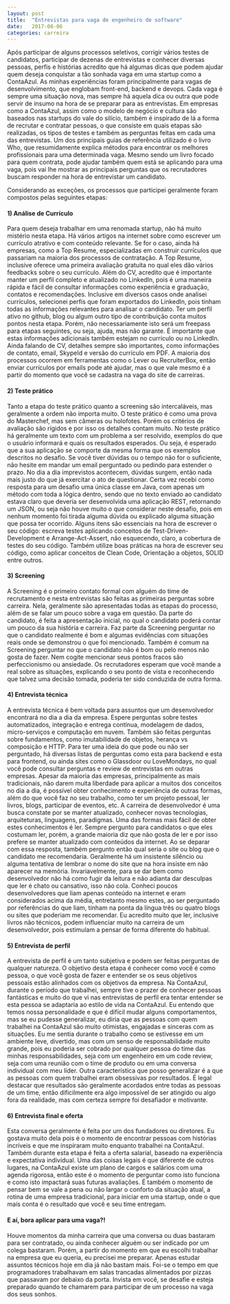 ```yaml
---
layout: post
title:  "Entrevistas para vaga de engenheiro de software"
date:   2017-08-06
categories: carreira
---
```

Após participar de alguns processos seletivos, corrigir vários testes de candidatos, participar de dezenas de entrevistas e conhecer diversas pessoas, perfis e histórias acredito que há algumas dicas que podem ajudar quem deseja conquistar a tão sonhada vaga em uma startup como a ContaAzul.
As minhas experiências foram principalmente para vagas de desenvolvimento, que englobam front-end, backend e devops. Cada vaga é sempre uma situação nova, mas sempre há aquela dica ou outra que pode servir de insumo na hora de se preparar para as entrevistas.
Em empresas como a ContaAzul, assim como o modelo de negócio e cultura são baseados nas startups do vale do silício, também é inspirado de lá a forma de recrutar e contratar pessoas, o que consiste em quais etapas são realizadas, os tipos de testes e também as perguntas feitas em cada uma das entrevistas. Um dos principais guias de referência utilizado é o livro Who, que resumidamente explica métodos para encontrar os melhores profissionais para uma determinada vaga. Mesmo sendo um livro focado para quem contrata, pode ajudar também quem está se aplicando para uma vaga, pois vai lhe mostrar as principais perguntas que os recrutadores buscam responder na hora de entrevistar um candidato.

Considerando as exceções, os processos que participei geralmente foram compostos pelas seguintes etapas:

#### 1) Análise de Currículo
Para quem deseja trabalhar em uma renomada startup, não há muito mistério nesta etapa. Há vários artigos na internet sobre como escrever um currículo atrativo e com conteúdo relevante. Se for o caso, ainda há empresas, como a Top Resume, especializadas em construir currículos que passariam na maioria dos processos de contratação. A Top Resume, inclusive oferece uma primeira avaliação gratuita no qual eles dão vários feedbacks sobre o seu currículo.
Além do CV, acredito que é importante manter um perfil completo e atualizado no LinkedIn, pois é uma maneira rápida e fácil de consultar informações como experiência e graduação, contatos e recomendações. Inclusive em diversos casos onde analisei currículos, selecionei perfis que foram exportados do LinkedIn, pois tinham todas as informações relevantes para analisar o candidato.
Ter um perfil ativo no github, blog ou algum outro tipo de contribuição conta muitos pontos nesta etapa. Porém, não necessariamente isto será um freepass para etapas seguintes, ou seja, ajuda, mas não garante. É importante que estas informações adicionais também estejam no currículo ou no LinkedIn.
Ainda falando de CV, detalhes sempre são importantes, como informações de contato, email, SkypeId e versão do currículo em PDF. A maioria dos processos ocorrem em ferramentas como o Lever ou RecruiterBox, então enviar currículos por emails pode até ajudar, mas o que vale mesmo é a partir do momento que você se cadastra na vaga do site de carreiras.

#### 2) Teste prático
Tanto a etapa do teste prático quanto a screening são intercaláveis, mas geralmente a ordem não importa muito. O teste prático é como uma prova do Masterchef, mas sem câmeras ou holofotes. Porém os critérios de avaliação são rígidos e por isso os detalhes contam muito. No teste prático há geralmente um texto com um problema a ser resolvido, exemplos do que o usuário informará e quais os resultados esperados. Ou seja, é esperado que a sua aplicação se comporte da mesma forma que os exemplos descritos no desafio.
Se você tiver dúvidas ou o tempo não for o suficiente, não hesite em mandar um email perguntado ou pedindo para estender o prazo. No dia a dia imprevistos acontecem, dúvidas surgem, então nada mais justo do que já exercitar o ato de questionar.
Certa vez recebi como resposta para um desafio uma única classe em Java, com apenas um método com toda a lógica dentro, sendo que no texto enviado ao candidato estava claro que deveria ser desenvolvida uma aplicação REST, retornando um JSON, ou seja não houve muito o que considerar neste desafio, pois em nenhum momento foi tirada alguma dúvida ou explicado alguma situação que possa ter ocorrido. Alguns itens são essenciais na hora de escrever o seu código: escreva testes aplicando conceitos de Test-Driven-Development e Arrange-Act-Assert, não esquecendo, claro, a cobertura de testes do seu código. Também utilize boas práticas na hora de escrever seu código, como aplicar conceitos de Clean Code, Orientação a objetos, SOLID entre outros.

#### 3) Screening
A Screening é o primeiro contato formal com alguém do time de recrutamento e nesta entrevistas são feitas as primeiras perguntas sobre carreira. Nela, geralmente são apresentadas todas as etapas do processo, além de se falar um pouco sobre a vaga em questão. Da parte do candidato, é feita a apresentação inicial, no qual o candidato poderá contar um pouco da sua história e carreira.
Faz parte da Screening perguntar no que o candidato realmente é bom e algumas evidências com situações reais onde se demonstrou o que foi mencionado. Também é comum na Screening perguntar no que o candidato não é bom ou pelo menos não gosta de fazer. Nem cogite mencionar seus pontos fracos são perfeccionismo ou ansiedade. Os recrutadores esperam que você mande a real sobre as situações, explicando o seu ponto de vista e reconhecendo que talvez uma decisão tomada, poderia ter sido conduzida de outra forma.

#### 4) Entrevista técnica
A entrevista técnica é bem voltada para assuntos que um desenvolvedor encontrará no dia a dia da empresa. Espere perguntas sobre testes automatizados, integração e entrega contínua, modelagem de dados, micro-serviços e computação em nuvem. Também são feitas perguntas sobre fundamentos, como imutabilidade de objetos, herança vs composição e HTTP. Para ter uma ideia do que pode ou não ser perguntado, há diversas listas de perguntas como esta para backend e esta para frontend, ou ainda sites como o Glassdoor ou LoveMondays, no qual você pode consultar perguntas e review de entrevistas em outras empresas.
Apesar da maioria das empresas, principalmente as mais tradicionais, não darem muita liberdade para aplicar a muitos dos conceitos no dia a dia, é possível obter conhecimento e experiência de outras formas, além do que você faz no seu trabalho, como ter um projeto pessoal, ler livros, blogs, participar de eventos, etc.
A carreira de desenvolvedor é uma busca constate por se manter atualizado, conhecer novas tecnologias, arquiteturas, linguagens, paradigmas. Uma das formas mais fácil de obter estes conhecimentos é ler. Sempre pergunto para candidatos o que eles costumam ler, porém, a grande maioria diz que não gosta de ler e por isso prefere se manter atualizado com conteúdos da internet. Ao se deparar com essa resposta, também pergunto então qual seria o site ou blog que o candidato me recomendaria. Geralmente há um insistente silêncio ou alguma tentativa de lembrar o nome do site que na hora insiste em não aparecer na memória.
Invariavelmente, para se dar bem como desenvolvedor não há como fugir da leitura e não adianta dar desculpas que ler é chato ou cansativo, isso não cola. Conheci poucos desenvolvedores que liam apenas conteúdo na internet e eram considerados acima da média, entretanto mesmo estes, ao ser perguntado por referências do que liam, tinham na ponta da língua três ou quatro blogs ou sites que poderiam me recomendar. Eu acredito muito que ler, inclusive livros não técnicos, podem influenciar muito na carreira de um desenvolvedor, pois estimulam a pensar de forma diferente do habitual.

#### 5) Entrevista de perfil
A entrevista de perfil é um tanto subjetiva e podem ser feitas perguntas de qualquer natureza. O objetivo desta etapa é conhecer como você é como pessoa, o que você gosta de fazer e entender se os seus objetivos pessoais estão alinhados com os objetivos da empresa. Na ContaAzul, durante o período que trabalhei, sempre tive o prazer de conhecer pessoas fantásticas e muito do que vi nas entrevistas de perfil era tentar entender se esta pessoa se adaptaria ao estilo de vida na ContaAzul.
Eu entendo que temos nossa personalidade e que é difícil mudar alguns comportamentos, mas se eu pudesse generalizar, eu diria que as pessoas com quem trabalhei na ContaAzul são muito otimistas, engajadas e sinceras com as situações. Eu me sentia durante o trabalho como se estivesse em um ambiente leve, divertido, mas com um senso de responsabilidade muito grande, pois eu poderia ser cobrado por qualquer pessoa do time das minhas responsabilidades, seja com um engenheiro em um code review, seja com uma reunião com o time de produto ou em uma conversa individual com meu líder.
Outra característica que posso generalizar é a que as pessoas com quem trabalhei eram obsessivas por resultados. É legal destacar que resultados são geralmente acordados entre todas as pessoas de um time, então dificilmente era algo impossível de ser atingido ou algo fora da realidade, mas com certeza sempre foi desafiador e motivante.

#### 6) Entrevista final e oferta
Esta conversa geralmente é feita por um dos fundadores ou diretores. Eu gostava muito dela pois é o momento de encontrar pessoas com histórias incríveis e que me inspiraram muito enquanto trabalhei na ContaAzul. Também durante esta etapa é feita a oferta salarial, baseado na experiência e expectativa individual. Uma das coisas legais é que diferente de outros lugares, na ContaAzul existe um plano de cargos e salários com uma agenda rigorosa, então este é o momento de perguntar como isto funciona e como isto impactará suas futuras avaliações. É também o momento de pensar bem se vale a pena ou não largar o conforto da situação atual, a rotina de uma empresa tradicional, para iniciar em uma startup, onde o que mais conta é o resultado que você e seu time entregam.

#### E aí, bora aplicar para uma vaga?!
Houve momentos da minha carreira que uma conversa ou duas bastaram para ser contratado, ou ainda conhecer alguém ou ser indicado por um colega bastaram. Porém, a partir do momento em que eu escolhi trabalhar na empresa que eu queria, eu precisei me preparar. Apenas estudar assuntos técnicos hoje em dia já não bastam mais. Foi-se o tempo em que programadores trabalhavam em salas trancadas alimentados por pizzas que passavam por debaixo da porta. Invista em você, se desafie e esteja preparado quando te chamarem para participar de um processo na vaga dos seus sonhos.